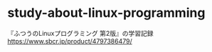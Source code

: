 # study-about-linux-programming
『ふつうのLinuxプログラミング 第2版』の学習記録  
https://www.sbcr.jp/product/4797386479/
